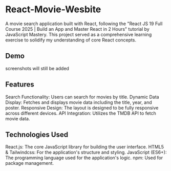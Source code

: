 # React-Movie-Wesbite
A movie search application built with React, following the "React JS 19 Full Course 2025 | Build an App and Master React in 2 Hours" tutorial by JavaScript Mastery. This project served as a comprehensive learning exercise to solidify my understanding of core React concepts.

## Demo
screenshots will still be added

## Features
Search Functionality: Users can search for movies by title.
Dynamic Data Display: Fetches and displays movie data including the title, year, and poster.
Responsive Design: The layout is designed to be fully responsive across different devices.
API Integration: Utilizes the TMDB API to fetch movie data.

## Technologies Used
React.js: The core JavaScript library for building the user interface.
HTML5 & Tailwindcss: For the application's structure and styling.
JavaScript (ES6+): The programming language used for the application's logic.
npm: Used for package management.
